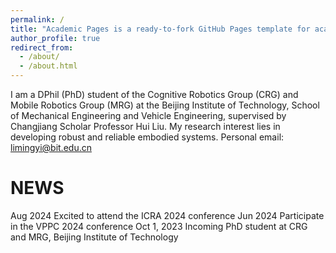 ```yaml
---
permalink: /
title: "Academic Pages is a ready-to-fork GitHub Pages template for academic personal websites"
author_profile: true
redirect_from: 
  - /about/
  - /about.html
---
```


I am a DPhil (PhD) student of the Cognitive Robotics Group (CRG) and Mobile Robotics Group (MRG) at the Beijing Institute of Technology, School of Mechanical Engineering and Vehicle Engineering, supervised by Changjiang Scholar Professor Hui Liu. My research interest lies in developing robust and reliable embodied systems. 
Personal email: limingyi@bit.edu.cn


NEWS
======

Aug 2024     Excited to attend the ICRA 2024 conference
Jun 2024     Participate in the VPPC 2024 conference
Oct 1, 2023   Incoming PhD student at CRG and MRG, Beijing Institute of Technology
